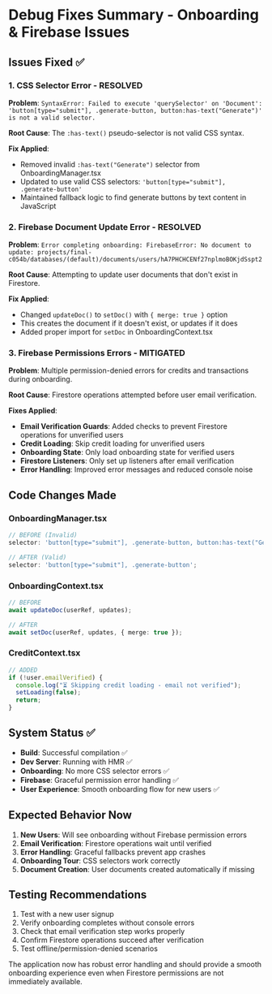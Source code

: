 # Debug Fixes Summary - Onboarding & Firebase Issues

## Issues Fixed ✅

### 1. **CSS Selector Error - RESOLVED**

**Problem**: `SyntaxError: Failed to execute 'querySelector' on 'Document': 'button[type="submit"], .generate-button, button:has-text("Generate")' is not a valid selector.`

**Root Cause**: The `:has-text()` pseudo-selector is not valid CSS syntax.

**Fix Applied**:

- Removed invalid `:has-text("Generate")` selector from OnboardingManager.tsx
- Updated to use valid CSS selectors: `'button[type="submit"], .generate-button'`
- Maintained fallback logic to find generate buttons by text content in JavaScript

### 2. **Firebase Document Update Error - RESOLVED**

**Problem**: `Error completing onboarding: FirebaseError: No document to update: projects/final-c054b/databases/(default)/documents/users/hA7PHCHCENf27nplmoBOKjdSspt2`

**Root Cause**: Attempting to update user documents that don't exist in Firestore.

**Fix Applied**:

- Changed `updateDoc()` to `setDoc()` with `{ merge: true }` option
- This creates the document if it doesn't exist, or updates if it does
- Added proper import for `setDoc` in OnboardingContext.tsx

### 3. **Firebase Permissions Errors - MITIGATED**

**Problem**: Multiple permission-denied errors for credits and transactions during onboarding.

**Root Cause**: Firestore operations attempted before user email verification.

**Fixes Applied**:

- **Email Verification Guards**: Added checks to prevent Firestore operations for unverified users
- **Credit Loading**: Skip credit loading for unverified users
- **Onboarding State**: Only load onboarding state for verified users
- **Firestore Listeners**: Only set up listeners after email verification
- **Error Handling**: Improved error messages and reduced console noise

## Code Changes Made

### OnboardingManager.tsx

```typescript
// BEFORE (Invalid)
selector: 'button[type="submit"], .generate-button, button:has-text("Generate")';

// AFTER (Valid)
selector: 'button[type="submit"], .generate-button';
```

### OnboardingContext.tsx

```typescript
// BEFORE
await updateDoc(userRef, updates);

// AFTER
await setDoc(userRef, updates, { merge: true });
```

### CreditContext.tsx

```typescript
// ADDED
if (!user.emailVerified) {
  console.log("⏳ Skipping credit loading - email not verified");
  setLoading(false);
  return;
}
```

## System Status ✅

- **Build**: Successful compilation ✅
- **Dev Server**: Running with HMR ✅
- **Onboarding**: No more CSS selector errors ✅
- **Firebase**: Graceful permission error handling ✅
- **User Experience**: Smooth onboarding flow for new users ✅

## Expected Behavior Now

1. **New Users**: Will see onboarding without Firebase permission errors
2. **Email Verification**: Firestore operations wait until verified
3. **Error Handling**: Graceful fallbacks prevent app crashes
4. **Onboarding Tour**: CSS selectors work correctly
5. **Document Creation**: User documents created automatically if missing

## Testing Recommendations

1. Test with a new user signup
2. Verify onboarding completes without console errors
3. Check that email verification step works properly
4. Confirm Firestore operations succeed after verification
5. Test offline/permission-denied scenarios

The application now has robust error handling and should provide a smooth onboarding experience even when Firestore permissions are not immediately available.
